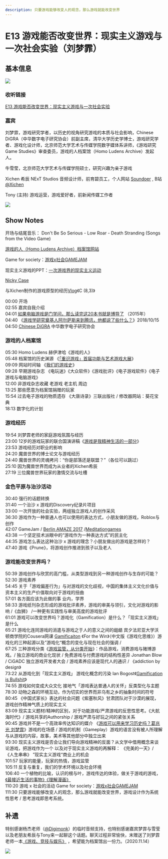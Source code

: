 ```yaml
---
description: 只要游戏能够改变人的观念，那么游戏就能改变世界
---
```


# E13 游戏能否改变世界：现实主义游戏与一次社会实验（刘梦霏）

## 基本信息

![](../.gitbook/assets/e13.png)

### 收听链接

[E13 游戏能否改变世界：现实主义游戏与一次社会实验](https://www.xiaoyuzhoufm.com/episode/5fcb851ddee9c1e16d7c2fe6?s=eyJ1IjogIjVlYmNkNzkwMjFhYzg1ODA0MTJiNzcxMCJ9)

### 嘉宾

刘梦霏，游戏研究学者，以历史的视角研究游戏的本质与社会影响，Chinese DiGRA（中华数字电子研究协会）前副主席，清华大学历史学博士，游戏研究学者、游戏化设计师，北京师范大学艺术与传媒学院数字媒体系讲师，《游戏研究 Game Studies》审查委员，游戏的人档案馆（Homo Ludens Archive）发起人。

牛雪莹，北京师范大学艺术与传媒学院硕士，研究兴趣为亲子游戏

Xichen 希辰 NExT Studios 音频设计师，前育碧员工，个人网站 [Soundoer](https://soundoer.com/) , B站 [@Xichen](https://space.bilibili.com/157914767)

Tony \(主持\) 游戏运营，游戏爱好者，前新闻传媒工作者

![](../.gitbook/assets/people.jpg)

## Show Notes

开场与结尾音乐： Don't Be So Serious - Low Roar - Death Stranding \(Songs from the Video Game\)

[游戏的人（Homo Ludens Archive）档案馆网站](https://www.gamearchive.cn/2020/06/08/%E5%85%B3%E4%BA%8E%E6%A1%A3%E6%A1%88%E9%A6%86/)

Game for society：[游戏x社会GAMEJAM](https://www.gamearchive.cn/game-for-society/)

现实主义游戏的PPT：[一次游戏界的现实主义运动](https://www.kdocs.cn/l/snE3tAEdiMHA?f=201)

[Nicky Case](https://ncase.me/)

与Xichen制作的游戏原型的经历[Vlog](https://www.bilibili.com/video/BV16J411Y7FG)《C \(8,3\)》



00:00 开场  
02:55 嘉宾自我介绍  
04:01 [如果电脑游戏是门学问，那么读完这20本书就是博导了](https://www.thepaper.cn/newsDetail_forward_1294382) （2015年）  
04:40 《[游戏学研究奠基人阿尔萨斯来到腾讯，他都说了些什么？](https://new.qq.com/omn/20181101/20181101A1I61U.html)》2018/10/15  
04:50 [Chinese DiGRA](http://www.chinesedigra.org/) 中华数字电子研究协会

### **游戏的人档案馆**

05:30 Homo Ludens 赫伊津哈《游戏的人》  
05:48 档案馆的历史渊源 《[「重识游戏」首届功能与艺术游戏大展](http://game.people.com.cn/n1/2018/0910/c218877-30283729.html)》  
09:09 网站时间轴 《[我们的游戏史](https://www.gamearchive.cn/2020/06/08/%E5%85%B3%E4%BA%8E%E6%A1%A3%E6%A1%88%E9%A6%86/)》  
09:28 早期游戏杂志 《电玩迷》《大众软件》《游戏批评》《电子游戏软件》《电子游戏与电脑游戏》  
12:00 非游戏杂志收藏 老游戏 老主机 周边  
13:25 那些愿意为档案馆捐赠的玩家  
15:54 过去电子游戏的物质遗存 《大唐诗录》三联出版社 / 修改器网站：葵花宝典  
18:13 数字化的计划

### **游戏经历**

19:54 刘梦霏老师的家庭游戏氛围与经历  
23:00 12岁的游戏玩家的联合国演讲稿《[游戏是我精神生活的一部分](https://mp.weixin.qq.com/s/HLJBm6UhmDD5T8W4slOT1A)》  
23:53 游戏经历对职业的影响  
24:20 魔兽世界的博士论文与游戏经历  
24:40 魔兽世界的灵魂拷问：“你是部落还是联盟？”（各位可以跳过）  
25:10 因为魔兽世界而成为从业者的Xichen希辰  
27:19 三位魔兽世界玩家的激情交流与吐槽

### **金色平原与治沙活动**

30:40 强行的话题转换  
31:40 一个治沙 x 游戏的Discovery纪录片项目  
33:00 一次开放的社会实验，两组独立游戏人的创作采风  
36:30 游戏作为一种普通人也可以使用的表达方式，小朋友做的游戏，Roblox与创作  
42:07 GameJam / [Berlin AMAZE 2017](http://2017.amaze-berlin.de/) /[Meditationgames](https://meditations.games)  
43:38 一个坚定技术派眼中的“游戏作为一种表达方式”的民主化  
44:35 游戏怎么表达这种治沙 x 游戏的理念？小朋友做出的游戏是怎样的？  
47:40 游戏《Prune》，将游戏创作推进到孩子以及老人

### **游戏能改变世界吗？**

50:39 游戏创作与欣赏的高门槛，从类型游戏到另一种游戏创作与生存的可能？  
52:30 游戏素养  
54:45 关于「游戏偏差行为」与对游戏的文化歧视，中国的集体主义文化价值与资本主义的生产价值取向对于游戏的扭曲  
57:01 各方面应该为此做的事 业内，学界  
58:33 游戏纸刊杂志形成的游戏批评素养，游戏的审美与领引，文化对游戏的影响 /《血狮》 /一种更有实践性与审美高度的游戏批评  
61:01 游戏可以改变世界吗？游戏化（Gamification）是什么？「现实主义游戏」是什么  
65:21 游戏化连同游戏的消遣与游戏之于人的意义之间的龃龉 宾夕法尼亚大学沃顿商学院的Cousera网课 [Gamificaiton](https://www.coursera.org/learn/gamification) 《For the Win》（中文版《游戏化思维》）游戏化的三种起源以及”游戏化“概念的变化与现在社会的强调 /  
67:25 三种游戏分类《[游戏监管，从分类开始](https://mp.weixin.qq.com/s/Qb5BN9NNyd6TCterKbnogg)》：作品游戏，消费游戏与赌博游戏。/ 独立游戏的商业化现状 / 免费游戏与付费游戏的结构性差异 Jonathan Blow / CiGADC 独立游戏开发者大会 / 游戏素养应该是现代人的通识 / 《addiction by design》  
73:22 从游戏化到「现实主义游戏」 游戏化概念的污染 Ian Bogost《[Gamification is Bullshit](http://bogost.com/writing/blog/gamification_is_bullshit/)》  
74:55 游戏如何变成大众文化 接地气「游戏表达普通人的关怀」反类型化与主题  
78:30 动物之森的环境互动，作为切实的世界而非乌有之乡的抽象时间的符号  
80:45 《中国式家长》表达的社会问题《紫塞秋风》甘肃团队对于沙漠的展现，游戏创作精神气质上的现实主义  
83:09 现实主义题材/精神的区别，对于功能游戏/严肃游戏的反思性思考。《大航海时代》/ 游戏共享的Authorship / 游戏严肃与好玩之间的紧张关系  
90:45 游戏并不是一个高效率传达知识的媒介 《[游戏可以用来学习历史吗？葛兆光 刘梦霏](https://mp.weixin.qq.com/s/soz_NkvJOsT1aw7Ok9eAjA)》游戏的在场感 / 游戏的机制（Gameplay）游戏的语言没有被人所理解与从游戏的内容，故事，美术等其他部分中独立出来  
93:30 现实主义游戏是否会让我们导向游戏精神的反面？从文学中借用概念来谈论游戏，把游戏作为一个 以及对于现实主义游戏的再解释： 《完美的一天》/ 《人生串串》 ”现实主义游戏“商业上的机会  
101:57 玩家的能量，玩家的热情，游戏监管  
105:11 反复与重复，我们的学术环境以及社会环境  
106:40 一个植物的比喻，认识的根与叶，游戏传达的体验，做关于游戏的游戏，[《最接近生活的事物》](https://book.douban.com/subject/27073501/)[《理解漫画》](https://book.douban.com/subject/26336970/)  
110:20 游戏 x 社会的活动 Game for society：[游戏x社会GAMEJAM](https://www.gamearchive.cn/game-for-society/)  
111:30 只要游戏能够改变人的观念，那么游戏就能改变世界，游戏设计作为系统性思考 / 思考游戏即思考系统。

## 补遗

特别感谢杨杰老师（[@Digimonk](https://weibo.com/u/1717784427)）的临时音频支持，也特别感谢嘉宾梦霏与雪莹以及老朋友希辰与Tony来一起聊这个话题。聊天过程非常愉快，末赠送了刘梦霏老师一本[《游戏、竞技与娱乐》](https://book.douban.com/subject/4209078/) ，希望能为档案馆出一份力。（2020.11.14）

![](../.gitbook/assets/book.jpg)



